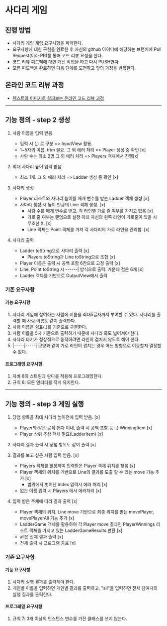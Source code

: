 # 사다리 게임
## 진행 방법
* 사다리 게임 게임 요구사항을 파악한다.
* 요구사항에 대한 구현을 완료한 후 자신의 github 아이디에 해당하는 브랜치에 Pull Request(이하 PR)를 통해 코드 리뷰 요청을 한다.
* 코드 리뷰 피드백에 대한 개선 작업을 하고 다시 PUSH한다.
* 모든 피드백을 완료하면 다음 단계를 도전하고 앞의 과정을 반복한다.

## 온라인 코드 리뷰 과정
* [텍스트와 이미지로 살펴보는 온라인 코드 리뷰 과정](https://github.com/nextstep-step/nextstep-docs/tree/master/codereview)


---
## 기능 정의 - step 2 생성
1. 사람 이름을 입력 받음
    - 입력 시 (,) 로 구분 => InputView 활용.
    - 1~5자의 이름. trim 필요. 그 외 에러 처리 => Player 생성 중 확인 [x]
    - 사람 수는 최소 2명 그 외 에러 처리 => Players 객체에서 진행[x]

2. 최대 사다리 높이 입력 받음
    - 최소 1개. 그 외 에러 처리 => Ladder 생성 중 확인 [x]

3. 사다리 생성
    - Player 리스트와 사다리 높이를 매개 변수를 받는 Ladder 객체 생성 [x]
    - 사다리 생성 시 높이 만큼의 Line 객체 생성. [x]
       - 사람 수를 매개 변수로 받고, 각 라인별 가로 줄 여부를 가지고 있음  [x]
       - 가로 줄 여부는 랜덤으로 설정 하되 자신의 왼쪽 라인이 가로줄이 있을 시 무조선 X. [x]
       - Line 객체는 Point 객체를 가져 각 사다리의 가로 라인을 관리함. [x]

4. 사다리 출력
    - Ladder toString으로 사다리 출력 [x]
      - Players toString과 Line toString으로 조합 [x]
    - Player 이름은 출력 시 공백 포함 6칸으로 고정 출력 [x]
    - Line, Point toString 시 ------| 방식으로 출력. 가운데 점은 6개 [x]
    - Ladder 객체를 기반으로 OutputView에서 출력

### 기존 요구사항
#### 기능 요구사항
1. 사다리 게임에 참여하는 사람에 이름을 최대5글자까지 부여할 수 있다. 사다리를 출력할 때 사람 이름도 같이 출력한다.
2. 사람 이름은 쉼표(,)를 기준으로 구분한다.
3. 사람 이름을 5자 기준으로 출력하기 때문에 사다리 폭도 넓어져야 한다.
4. 사다리 타기가 정상적으로 동작하려면 라인이 겹치지 않도록 해야 한다.
5. |-----|-----| 모양과 같이 가로 라인이 겹치는 경우 어느 방향으로 이동할지 결정할 수 없다.

#### 프로그래밍 요구사항
1. 자바 8의 스트림과 람다를 적용해 프로그래밍한다.
2. 규칙 6: 모든 엔티티를 작게 유지한다.


---
## 기능 정의 - step 3 게임 실행
1. 당첨 항목을 최대 사다리 높이전에 입력 받음. [x]
   - Player와 같은 로직 (5자 이내, 출력 시 공백 포함 등...) WinningItem [x]
   - Player 상위 추상 객체 필요(LadderItem) [x]
2. 사다리 결과 출력 시 당첨 항목도 같이 출력 [x]
3. 결과를 보고 싶은 사람 입력 받음. [x]
   - Players 객체를 활용하여 입력받은 Player 객체 위치를 찾음 [x]
   - Player 객체의 위치를 기반으로 Line의 결과를 도출 할 수 있는 move 기능 추가 [x]
     - 범위에서 벗어난 index 입력시 에러 처리 [x]
   - 없는 이름 입력 시 Players 에서 에러처리 [x]
   
4. 입력 받은 주체에 따라 결과 출력 [x]
   - Player 객체의 위치, Line move 기반으로 최종 위치를 받는 movePlayer, movePlayerAll 기능 추가 [x]
   - LadderGame 객체를 활용하여 각 Player move 결과인 PlayerWinnings 리스트 객체를 가지고 있는 LadderGameResults 반환 [x]
   - all은 전체 결과 출력 [x]
   - 전체 출력 시 프로그램 종료 [x]

### 기존 요구사항
#### 기능 요구사항
1. 사다리 실행 결과를 출력해야 한다.
2. 개인별 이름을 입력하면 개인별 결과를 출력하고, "all"을 입력하면 전체 참여자의 실행 결과를 출력한다.

#### 프로그래밍 요구사항
1. 규칙 7: 3개 이상의 인스턴스 변수를 가진 클래스를 쓰지 않는다.
